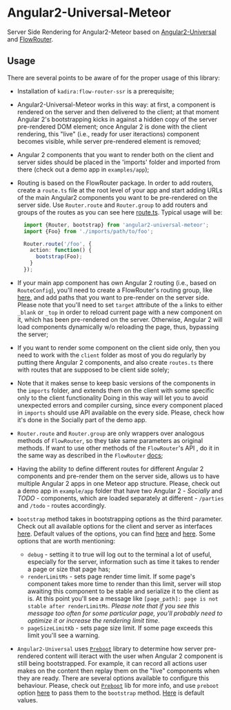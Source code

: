 # Angular2-Universal-Meteor

Server Side Rendering for Angular2-Meteor based on [Angular2-Universal](https://github.com/angular/universal) and [FlowRouter](https://atmospherejs.com/kadira/flow-router).

## Usage

There are several points to be aware of for the proper usage of this library:

- Installation of `kadira:flow-router-ssr` is a prerequisite;

- Angular2-Universal-Meteor works in this way: at first, a component is rendered on the server
  and then delivered to the client; at that moment Angular 2's bootstrapping kicks in 
  against a hidden copy of the server pre-rendered DOM element; once Angular 2 is done with the client rendering,
  this "live" (i.e., ready for user iteractions) component becomes visible, while server pre-rendered element is removed;

- Angular 2 components that you want to render both on the client and server sides should be placed
  in the 'imports' folder and imported from there (check out a demo app in `examples/app`);

- Routing is based on the FlowRouter package. In order to add routers,
  create a `route.ts` file at the root level of your app and
  start adding URLs of the main Angular2 components you want to be pre-rendered on the server side.
  Use `Router.route` and `Router.group` to add routers and groups of the routes
  as you can see here [route.ts](./examples/app/routes.ts).
  Typical usage will be:
  ```ts
    import {Router, bootstrap} from 'angular2-universal-meteor';
    import {Foo} from './imports/path/to/foo';

    Router.route('/foo', {
      action: function() {
        bootstrap(Foo);
      }
    });
  ```

- If your main app component has own Angular 2 routing (i.e., based on `RouteConfig`),
  you'll need to create a FlowRouter's routing group, like [here](./examples/app/routes.ts#L21),
  and add paths that you want to pre-render on the server side.
  Please note that you'll need to set `target` attribute of the `a` links to either `_blank` or `_top`
  in order to reload current page with a new component on it, which has been pre-rendered on the server.
  Otherwise, Angular 2 will load components dynamically w/o reloading the page, thus,
  bypassing the server;

- If you want to render some component on the client side only, then you
  need to work with the `client` folder as most of you do regularly by 
  putting there Angular 2 components, and also create `routes.ts` there with routes that are supposed to be client side solely;

- Note that it makes sense to keep basic versions of the components in the `imports` folder, and
  extends them on the client with some specific only to the client functionality
  Doing in this way will let you to avoid unexpected errors and compiler cursing,
  since every component placed in `imports` should use API available on the every side.
  Please, check how it's done in the Socially part of the demo app.

- `Router.route` and `Router.group` are only wrappers over analogous methods of  `FlowRouter`, 
  so they take same parameters as original methods. If want to use other methods of the `FlowRouter`'s API ,
  do it in the same way as described in the `FlowRouter` [docs](https://github.com/kadirahq/flow-router);

- Having the ability to define different routes for different Angular 2 components and pre-render
  them on the server side, allows us to have multiple Angular 2 apps in one Meteor app structure.
  Please, check out a demo app in `example/app` folder that have two Angular 2 - *Socially* and *TODO* - components,
  which are loaded separately at different - `/parties` and `/todo` - routes accordingly.

- `bootstrap` method takes in bootstrapping options as the third parameter.
  Check out all available options for the client and server as interfaces [here](./modules/bootstrap.ts#L28).
  Default values of the options, you can find [here](./modules/bootstrap_client.ts#L12) and [here](./modules/bootstrap_server.ts#L14).
  Some options that are worth mentioning:
    - `debug` - setting it to true will log out to the terminal a lot of useful,
      especially for the server, information such as time it takes to render a page
      or size that page has;
    - `renderLimitMs` - sets page render time limit.
      If some page's component takes more time to render than this limit,
      server will stop awaiting this component to be stable and serialize it to the client as is.
      At this point you'll see a message like `[page_path]: page is not stable after renderLimitMs`.
      *Please note that if you see this message too often for some particular page,
      you'll probably need to optimize it or increase the rendering limit time*.
    - `pageSizeLimitKb` - sets page size limit.
      If some page exceeds this limit you'll see a warning.

- `Angular2-Universal` uses [`Preboot`](https://github.com/angular/universal/tree/master/modules/preboot) library to determine how server   pre-rendered content will iteract with the user when Angular 2 component is still being bootstrapped.
  For example, it can record all actions user makes on the content then replay them on the "live" components when they are ready.
  There are several options available to configure this behaviour. Please, check out [`Preboot`](https://github.com/angular/universal/tree/master/modules/preboot) lib for more info, and use `preboot` option [here](./modules/bootstrap.ts#L11) to pass them to the `bootstrap` method. [Here](./modules/bootstrap_server.ts#L18) is default values.

